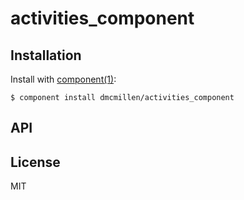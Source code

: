 
# activities_component

  

## Installation

  Install with [component(1)](http://component.io):

    $ component install dmcmillen/activities_component

## API



## License

  MIT
